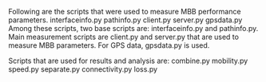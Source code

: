 Following are the scripts that were used to measure MBB performance parameters. 
interfaceinfo.py
pathinfo.py
client.py
server.py
gpsdata.py
Among these scripts, two base scripts are: interfaceinfo.py and pathinfo.py. Main measurement scripts are client.py and server.py that are used to measure MBB parameters. For GPS data, gpsdata.py is used. 


Scripts that are used for results and analysis are:
combine.py
mobility.py
speed.py
separate.py
connectivity.py
loss.py
